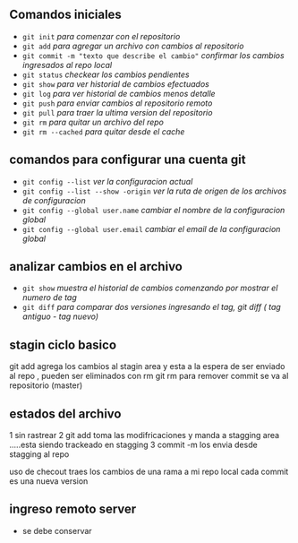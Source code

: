 ## Comandos iniciales 

- `git init`   *para comenzar con el repositorio*
- `git add` *para agregar un archivo con cambios al repositorio*
- `git commit -m "texto que describe el cambio"` *confirmar los cambios ingresados al repo local*
- `git status` *checkear los cambios pendientes*
- `git show` *para ver historial de cambios efectuados*
- `git log` *para ver historial de cambios menos detalle*
- `git push` *para enviar cambios al repositorio remoto*
- `git pull` *para traer la ultima version del repositorio*
- `git rm`   *para quitar un archivo del repo*
- `git rm --cached`   *para quitar desde el cache*

## comandos para configurar una cuenta git 
- `git config --list`   *ver la configuracion actual*
- `git config --list --show -origin` *ver la ruta de origen de los archivos de configuracion* 
- `git config --global user.name` *cambiar el nombre de la configuracion global*
- `git config --global user.email` *cambiar el email de la configuracion global*
## analizar cambios en el archivo
- `git show`   *muestra el historial de cambios comenzando por mostrar el numero de tag*
- `git diff`   *para comparar dos versiones ingresando el tag, git diff ( tag antiguo  -  tag nuevo)*
 
## stagin ciclo basico
git add agrega los cambios al stagin area y esta a la espera de ser enviado al repo , pueden ser eliminados con rm 
git rm para remover 
commit se va al repositorio (master)

## estados del archivo 
1 sin rastrear
2 git add toma las modifricaciones y manda a stagging area .....esta siendo trackeado en stagging
3 commit -m los envia desde stagging al repo 

uso de checout traes los cambios de una rama a mi repo local 
 cada commit es una nueva version 
 
 ## ingreso remoto server 
 - se debe conservar
 
